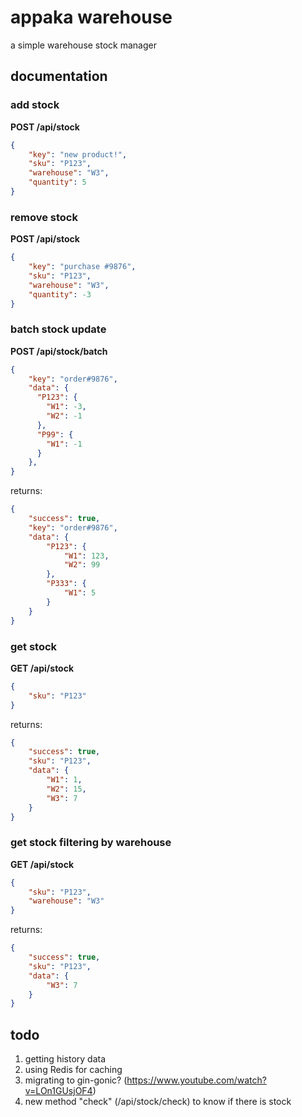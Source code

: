# appaka warehouse

a simple warehouse stock manager


## documentation

### add stock

**POST /api/stock**
```json
{
	"key": "new product!",
	"sku": "P123",
	"warehouse": "W3",
	"quantity": 5
}
```

### remove stock

**POST /api/stock**
```json
{
	"key": "purchase #9876",
	"sku": "P123",
	"warehouse": "W3",
	"quantity": -3
}
```

### batch stock update

**POST /api/stock/batch**
```json
{
    "key": "order#9876",
    "data": {
      "P123": {
        "W1": -3,
        "W2": -1
      },
      "P99": {
        "W1": -1
      }
    },
}
```

returns:
```json
{
    "success": true,
    "key": "order#9876",
    "data": {
        "P123": {
            "W1": 123,
            "W2": 99
        },
        "P333": {
            "W1": 5
        }
    }
}
```

### get stock

**GET /api/stock**
```json
{
	"sku": "P123"
}
```

returns:
```json
{
    "success": true,
    "sku": "P123",
    "data": {
        "W1": 1,
        "W2": 15,
        "W3": 7
    }
}
```

### get stock filtering by warehouse

**GET /api/stock**
```json
{
	"sku": "P123",
	"warehouse": "W3"
}
```

returns:

```json
{
    "success": true,
    "sku": "P123",
    "data": {
        "W3": 7
    }
}
```

## todo

1. getting history data
1. using Redis for caching
1. migrating to gin-gonic? (https://www.youtube.com/watch?v=LOn1GUsjOF4)
1. new method "check" (/api/stock/check) to know if there is stock




